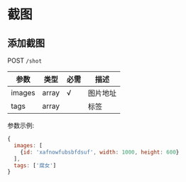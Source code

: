 # 截图

## 添加截图

POST `/shot`

|参数|类型|必需|描述|
|---|---|---|---|
|images|array|√|图片地址|
|tags|array||标签|

参数示例:

```js
{
  images: [
    {id: 'xafnowfubsbfdsuf', width: 1000, height: 600}
  ],
  tags: ['腐女']
}
```
